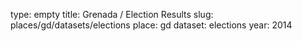 type: empty
title: Grenada / Election Results
slug: places/gd/datasets/elections
place: gd
dataset: elections
year: 2014
